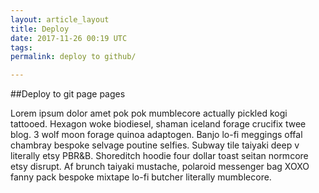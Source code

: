 ```yaml
---
layout: article_layout
title: Deploy
date: 2017-11-26 00:19 UTC
tags: 
permalink: deploy to github/

---
```



##Deploy to git page pages

Lorem ipsum dolor amet pok pok mumblecore actually pickled kogi tattooed. Hexagon woke biodiesel, shaman iceland forage crucifix twee blog. 3 wolf moon forage quinoa adaptogen. Banjo lo-fi meggings offal chambray bespoke selvage poutine selfies. Subway tile taiyaki deep v literally etsy PBR&B. Shoreditch hoodie four dollar toast seitan normcore etsy disrupt. Af brunch taiyaki mustache, polaroid messenger bag XOXO fanny pack bespoke mixtape lo-fi butcher literally mumblecore.

